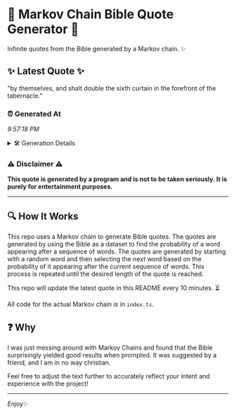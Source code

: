 # 📖 Markov Chain Bible Quote Generator 📖

Infinite quotes from the Bible generated by a Markov chain. ✨

## ✨ Latest Quote ✨
"by themselves, and shalt double the sixth curtain in the forefront of the tabernacle."

### ⏰ Generated At
*9:57:18 PM*

<details>
    <summary>🛠️ Generation Details</summary>
    <p>
        <strong>🌱 Seed:</strong> by<br>
        <strong>🔄 Iterations:</strong> 13<br>
        <strong>📜 Context History:</strong><br>[ by ]: themselves,<br>[ by, themselves, ]: and<br>[ by, themselves,, and ]: shalt<br>[ by, themselves,, and, shalt ]: double<br>[ by, themselves,, and, shalt, double ]: the<br>[ by, themselves,, and, shalt, double, the ]: sixth<br>[ themselves,, and, shalt, double, the, sixth ]: curtain<br>[ and, shalt, double, the, sixth, curtain ]: in<br>[ shalt, double, the, sixth, curtain, in ]: the<br>[ double, the, sixth, curtain, in, the ]: forefront<br>[ the, sixth, curtain, in, the, forefront ]: of<br>[ sixth, curtain, in, the, forefront, of ]: the<br>[ curtain, in, the, forefront, of, the ]: tabernacle.<br>
    </p>
</details>

### ⚠️ Disclaimer ⚠️
**This quote is generated by a program and is not to be taken seriously. It is purely for entertainment purposes.**

---

## 🔍 How It Works

This repo uses a Markov chain to generate Bible quotes. The quotes are generated by using the Bible as a dataset to find the probability of a word appearing after a sequence of words. The quotes are generated by starting with a random word and then selecting the next word based on the probability of it appearing after the current sequence of words. This process is repeated until the desired length of the quote is reached.

This repo will update the latest quote in this README every 10 minutes. ⏳

All code for the actual Markov chain is in `index.ts`.

## ❓ Why

I was just messing around with Markov Chains and found that the Bible surprisingly yielded good results when prompted. 
It was suggested by a friend, and I am in no way christian.

Feel free to adjust the text further to accurately reflect your intent and experience with the project!

---

*Enjoy*✨
